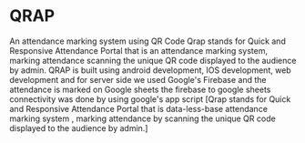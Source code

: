 # QRAP
An attendance marking system using QR Code
Qrap stands for Quick and Responsive Attendance Portal that is an attendance marking system, marking attendance scanning the unique QR code displayed to the audience by admin. QRAP is built using android development, IOS development, web development and for server side we used Google's Firebase and the attendance is marked on Google sheets 
the firebase to google sheets connectivity was done by using google's app script
[Qrap stands for Quick and Responsive Attendance Portal that is data-less-base attendance marking system , marking attendance by scanning the unique QR code displayed to the audience by admin.]
